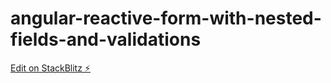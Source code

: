 # angular-reactive-form-with-nested-fields-and-validations

[Edit on StackBlitz ⚡️](https://stackblitz.com/edit/angular-reactive-form-with-nested-fields-and-validations)